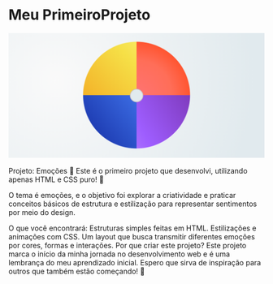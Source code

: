 # Meu PrimeiroProjeto

![Capa do projeto](imagens/capa.png)

Projeto: Emoções 🌟
Este é o primeiro projeto que desenvolvi, utilizando apenas HTML e CSS puro! 🎉

O tema é emoções, e o objetivo foi explorar a criatividade e praticar conceitos básicos de estrutura e estilização para representar sentimentos por meio do design.

O que você encontrará:
Estruturas simples feitas em HTML.
Estilizações e animações com CSS.
Um layout que busca transmitir diferentes emoções por cores, formas e interações.
Por que criar este projeto?
Este projeto marca o início da minha jornada no desenvolvimento web e é uma lembrança do meu aprendizado inicial. Espero que sirva de inspiração para outros que também estão começando! 🚀
